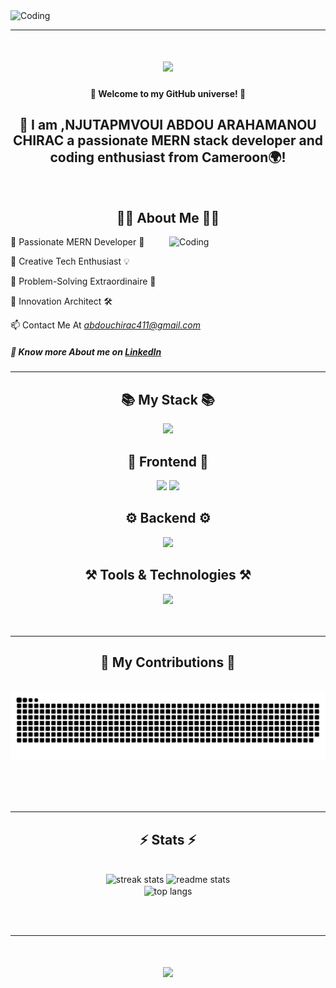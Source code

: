 <img alt="Coding" src="https://github.com/SaxenaShourya/SaxenaShourya/assets/143955797/e5a6d997-deaf-4f4f-88c2-18e9c90a688c" />

<hr/>


<h1 align="center">
    <img src="https://readme-typing-svg.herokuapp.com/?font=Pacifico&size=35&center=true&vCenter=true&width=500&height=70&duration=4000&lines=Hi+There!+👋;+I'm+ NJUTAPMVOUI ABDOU ARAHAMANOU CHIRAC!;Mern+Stack+Developer+Laravel+💻;" />
</h1>

<h4 align="center">🚀 Welcome to my GitHub universe! 🚀</h4>
<h2 align="center">👋 I am ,NJUTAPMVOUI ABDOU ARAHAMANOU CHIRAC a passionate MERN stack developer and coding enthusiast from Cameroon🌍!</h2>

<br/>

<h2 align="center">👨‍💻 About Me 👨‍💻</h2>

<img align="right" width="250" alt="Coding" src="https://github.com/SaxenaShourya/SaxenaShourya/assets/143955797/3ac3278b-8a5e-46f1-9f9e-c01e3ee3874a" />

<p align="left"> 
🌟 Passionate MERN Developer 🚀
</p>
<p align="left"> 
🎨 Creative Tech Enthusiast 💡
</p>
<p align="left"> 
🔧 Problem-Solving Extraordinaire 💪
</p>
<p align="left"> 
🌟 Innovation Architect 🛠
</p>


📫 Contact Me At *abdouchirac411@gmail.com*

<h5>
  🔗 Know more About me on <a href="www.linkedin.com/in/abdou-njutapmvoui-288428223" target="_blank">LinkedIn</a>
</h5>

<hr/>
 
<h2 align="center">📚 My Stack 📚</h2>
<div align="center">
    <img src="https://skillicons.dev/icons?i=mongodb,express,react,nodejs" />
</div>

<h2 align="center">🎨 Frontend 🎨</h2>
<div align="center">
    <img src="https://skillicons.dev/icons?i=html,css,js,react,redux,tailwind,bootstrap,materialui"/>
    <img src="https://skillicons.dev/icons?i=babel,webpack,githubactions,vite,vuejs"/>
</div>

<h2 align="center">⚙ Backend ⚙</h2>
<div align="center">
    <img src="https://skillicons.dev/icons?i=nodejs,express,mongo,laravel" />
</div>

<h2 align="center">⚒ Tools & Technologies ⚒</h2>
<div align="center">
    <img src="https://skillicons.dev/icons?i=git,github,figma,postman,wakatime" />
</div>
<br/>

<br/>
<hr/>

<div align="center">
  <h2>🐍 My Contributions 🐍</h2>
  <br>
  <img alt="snake eating my contributions" src="https://raw.githubusercontent.com/SaxenaShourya/SaxenaShourya/output/github-contribution-grid-snake.svg" />
  
  <br/><br/><br/>
</div>

<hr/>

<h2 align="center">⚡ Stats ⚡</h2>
<br>
<div align=center>
  <img width=390 src="https://github-readme-streak-stats-salesp07.vercel.app/?user=SaxenaShourya&count_private=true&theme=react&border_radius=10" alt="streak stats"/>
  <img width=390 src="https://github-readme-stats-salesp07.vercel.app/api?username=SaxenaShourya&count_private=true&show_icons=true&theme=react&rank_icon=github&border_radius=10" alt="readme stats" />
  <br/>
  <img width=325 align="center" src="https://github-readme-stats-salesp07.vercel.app/api/top-langs/?username=KENMEGNE&layout=compact&theme=react&border_radius=10&size_weight=0.5&count_weight=0.5&exclude_repo=github-readme-stats" alt="top langs" />
</div>

<br/><br/>

<hr/>

<h1 align="center">
    <img src="https://readme-typing-svg.herokuapp.com/?font=Pacifico&size=35&center=true&vCenter=true&width=500&height=70&duration=4000&lines=Thanks+for+visiting+Us!+💖;Let's+Connect!+🚀;" />
</h1>
